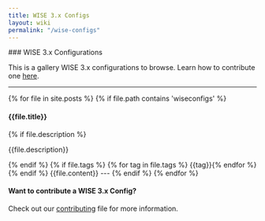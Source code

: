 ```yaml
---
title: WISE 3.x Configs
layout: wiki
permalink: "/wise-configs"
---
```


<div class="full-height-and-width-container with-footer p-3" markdown="1">
### WISE 3.x Configurations

This is a gallery WISE 3.x configurations to browse. Learn how to contribute one [here](https://github.com/arkime/arkimeweb/blob/main/CONTRIBUTING.md#wise-configs).

---

{% for file in site.posts %}
  {% if file.path contains 'wiseconfigs' %}
  <h4>{{file.title}}</h4>
  {% if file.description %}
  <p class="lead mb-1">{{file.description}}</p>
  {% endif %}
  {% if file.tags %}
  {% for tag in file.tags %}
  <span class="badge badge-secondary">{{tag}}</span>{% endfor %}
  {% endif %}
  {{file.content}}
  ---
  {% endif %}
{% endfor %}

#### Want to contribute a WISE 3.x Config?

Check out our [contributing](https://github.com/arkime/arkimeweb/blob/main/CONTRIBUTING.md#wise-configs) file for more information.

</div>
